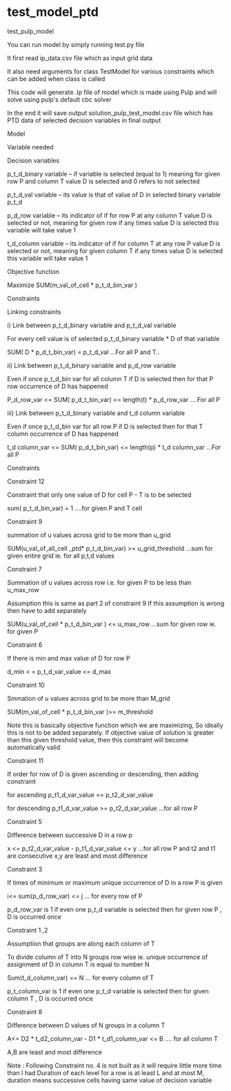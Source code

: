# test_model_ptd
test_pulp_model

You can run model by simply running test.py file

It first read ip_data.csv file which as input grid data

It also need arguments for class TestModel for various constraints which can be added when class is called

This code will generate .lp file of model which is made using Pulp and will solve using pulp's default cbc solver

In the end it will save output solution_pulp_test_model.csv file which has PTD data of selected decision variables in final output 

Model

Variable needed 

Decision variables 

p_t_d_binary variable – if variable is selected (equal to 1) meaning for given row P and column T value D is selected and 0 refers to not selected

p_t_d_val variable – its value is that of value of D in selected binary variable p_t_d

p_d_row variable – its indicator of if for row P at any column T value D is selected or not, meaning for given row if any times value D is selected this variable will take value 1

t_d_column variable – its indicator of if for column T at any row P value D is selected or not, meaning for given column T if any times value D is selected this variable will take value 1

Objective function

Maximize SUM(m_val_of_cell * p_t_d_bin_var )

Constraints        

Linking constraints

i)	Link between p_t_d_binary variable and p_t_d_val variable

For every cell value is of selected p_t_d_binary variable * D of that variable

SUM( D * p_d_t_bin_var) = p_t_d_val  ...For all P and T..

ii)	Link between p_t_d_binary variable and p_d_row variable

Even if once p_t_d_bin var for all column T if D is selected then for that P row occurrence of D has happened

P_d_row_var <= SUM( p_d_t_bin_var) <= length(t) * p_d_row_var   ....For all P 

iii)	Link between p_t_d_binary variable and t_d column variable

Even if once p_t_d_bin var for all row P if D is selected then for that T column occurrence of D has happened

t_d column_var <= SUM( p_d_t_bin_var) <= length(p) * t_d column_var ...For all P 

Constraints

Constraint 12

Constraint that only one value of D for cell P - T is to be selected
        
sum( p_t_d_bin_var) = 1 ....for given P and T cell

Constraint 9 

summation of u values across grid to be more than u_grid

SUM(u_val_of_all_cell _ptd* p_t_d_bin_var) >= u_grid_threshold ...sum for given entire grid
        ie. for all p,t,d values
        
Constraint 7 

Summation of u values across row i.e. for given P  to be less than u_max_row

Assumption this is same as part 2 of constraint 9 If this assumption is wrong then have to add separately
 
SUM(u_val_of_cell * p_t_d_bin_var ) <= u_max_row   ...sum for given row ie. for given P

Constraint 6 

If there is min and max value of D for row P

d_min < = p_t_d_var_value <= d_max

Constraint 10

Smmation of u values across grid to be more than M_grid

SUM(m_val_of_cell * p_t_d_bin_var )>= m_threshold

Note this is basically objective function which we are maximizing, So ideally this is not to be added separately. If objective value of solution is greater than this given threshold value, then this constraint will become automatically valid

Constraint 11

If order for row of D is given ascending or descending, then adding constraint

for ascending p_t1_d_var_value <= p_t2_d_var_value

for descending p_t1_d_var_value >= p_t2_d_var_value ...for all row P

Constraint 5 

Difference between successive D in a row p

 x <= p_t2_d_var_value - p_t1_d_var_value <= y …for all row P and t2 and t1 are consecutive x,y are least and most difference

Constraint 3

 If times of minimum or maximum unique occurrence of D in a row P is given
 
 i<= sum(p_d_row_var) <= j   ... for every row of P
 
 p_d_row_var is 1 if even one p_t_d variable is selected then for given row P , D is occurred once

Constraint 1 ,2

Assumption that groups are along each column of T    

To divide column of T into N groups row wise ie. unique occurrence of assignment of D in column T is equal to number N

Sum(t_d_column_var) == N   ... for every column of T

p_t_column_var is 1 if even one p_t_d  variable is selected then for given column T ,   D is occurred once

Constraint 8 

Difference between D values of N groups in a column T
        
A<= D2 * t_d2_column_var - D1 * t_d1_column_var <= B .... for all column T

A,B are least and most difference


Note : Following  Constraint no. 4 is not built as it will require little more time than I had
Duration of each level for a row is at least L and at most M, duration means successive cells having same value of decision variable  


